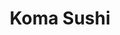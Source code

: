 ---
layout: place
title: "Koma Sushi"
permalink: /california/portola-valley/koma-sushi.html
stateAbbr: CA
stateName: California
cityName: Portola Valley
seo:
  name: "Koma Sushi"
  type: Restaurant
  links: https://komasushiportolavalley.com/
description: "Koma Sushi serves delicious sushi in Portola Valley, California. Try fresh Japanese dishes for a great dining experience. "
place_id: ChIJ9ddDlXWlj4ARh9MgODrh-hg
photos:
  - name: >-
      places/ChIJ9ddDlXWlj4ARh9MgODrh-hg/photos/AeeoHcKgaSxDutK8oXWawQyDOnC8XUU-Ek10FTO0ojGDnJcH7UXl15pLr-1CAvJGIQVfA_a0dIkOtNcGbWYa-J-RIBEBMygnsjSkMchFx8biXgI7_07M0ss4KNDYNW2Yh_HZ-e1AljcY8zUFa-VycSowoFbeRUc4XJC1KnCu_spcuP4DE1X8O1VKuylyZ_vOK0aZJXPv-QhE0sllx3lpM8NqGJPssiPLRLWK-0mIXubvW8-AUAbUqEurqzsTVibWcktf9Wl6WA_8qjMt7yb03PNJM0jTOWV2N7noE2brQ6FVu4vtZgm1ZzYQnMTj96G5ztz_C_70ojh0LcRIVhp_HxAQ2Bd7WN9iqWJ7KRv4vv0_dGGubcFGe2MtwIubyc8VRVqvpUEU12yx6i_IDym1bTpAiEV0dyMQJ1GlvXk0Efz9T7k
    widthPx: 4032
    heightPx: 3024
    authorAttributions:
      - displayName: Ken Reisman
        uri: https://maps.google.com/maps/contrib/114053341625412771056
        photoUri: >-
          https://lh3.googleusercontent.com/a-/ALV-UjUVDT3fG7a--930DoQ3CMsv-fWqKbDAi2JPhvdcIjMUc8-gqIlZ=s100-p-k-no-mo
    flagContentUri: >-
      https://www.google.com/local/imagery/report/?cb_client=maps_api_places.places_api&image_key=!1e10!2sCIHM0ogKEICAgICu0sXqWw&hl=en-US
    googleMapsUri: >-
      https://www.google.com/maps/place//data=!3m4!1e2!3m2!1sCIHM0ogKEICAgICu0sXqWw!2e10!4m2!3m1!1s0x808fa5759543d7f5:0x18fae13a3820d387
  - name: >-
      places/ChIJ9ddDlXWlj4ARh9MgODrh-hg/photos/AeeoHcJyx9t9lKyZFCK5iiymUUHyOFNcKHfAC58xyW6v62P-Fh13_13_ngXn7ybWKyBLo0fn28wCiQ7juSlw30ttYfEaAzIe54QEzJThg9QT5VVJmYwEOGauXccn6sfY9qvDpCU44_5a4RXnx70DqIgETq-C0oKoNe_8eYo-EOo41kHKcNp7b1xZ3h4NieiTHBVLS_MjDBOsw8qOfPq5zCNvigYNXXmdiw-dxb8EGGlGO6XWUxt3YhaHGGpevCPy-J6KcqGOYfE2pw4gMo03TIBy-_dysmcwPnAAq1xY4wqvruniPGkOUEkDhY5v4X9caQfl1az67PnfTFFeHsGGmPmcktGeiPdNanPsfoOhXXwbdnufu6jLyuJuxTn85MzhKZTD7VqzE6L1Q6t9ZZD5bhMgNEd5F_RY6Me8jjzDVebimJYODwJN
    widthPx: 4032
    heightPx: 1960
    authorAttributions:
      - displayName: Jean J. M.
        uri: https://maps.google.com/maps/contrib/108302045651119090051
        photoUri: >-
          https://lh3.googleusercontent.com/a-/ALV-UjV_23hB_YF_N_RaX40kX9HNT4C21xDQ_TWTlsbfQLLcjLTvgAGK=s100-p-k-no-mo
    flagContentUri: >-
      https://www.google.com/local/imagery/report/?cb_client=maps_api_places.places_api&image_key=!1e10!2sCIHM0ogKEICAgIDE2onClQE&hl=en-US
    googleMapsUri: >-
      https://www.google.com/maps/place//data=!3m4!1e2!3m2!1sCIHM0ogKEICAgIDE2onClQE!2e10!4m2!3m1!1s0x808fa5759543d7f5:0x18fae13a3820d387
  - name: >-
      places/ChIJ9ddDlXWlj4ARh9MgODrh-hg/photos/AeeoHcKFdk02fxAqdvCmIUg-_VIpCwLhDTKmXA1FJ4vOfv3QevkXB6cOJ3Z3RqcLCt6EwtTbTYYtCkkIqpE1dfGqMn9K4SXSYMqxVTElRdoLXtlc1c8DvJtHNA7JOS8T3OW1nq-ISgZTZLDi4YoHtHJn83EaAuKdN-nvMcSP-Gwu1_mknzio-aQqoQrguf9m9K591GPbisBFbXrW3e3K2qvAruhldn7sG866pwziczFrIcRHi1JTRJIJqR6zo5-p-v1IfJXcUZUxdZntglKtUiYMQQIIOYb8HVPE6aRHJ4IUlFimSzkTiI-FNGbBdyRlwG9VBtowSt0zfGjVMVEHzWzz6JYVJVdya2MWwEIkM2XeNp2Dsltyn4qpm553hpCjkD9qtppRCxpPGayG9rKr-NTafbvI7TBi5OU90LQwG3iFYm6JP9vT
    widthPx: 4032
    heightPx: 3024
    authorAttributions:
      - displayName: Johnnie Lau
        uri: https://maps.google.com/maps/contrib/107405880364843973292
        photoUri: >-
          https://lh3.googleusercontent.com/a-/ALV-UjUg94xvi61b5Qy6apMOhGZR7QFnXFIx5X2NuPL8vuiFfyTsyeg=s100-p-k-no-mo
    flagContentUri: >-
      https://www.google.com/local/imagery/report/?cb_client=maps_api_places.places_api&image_key=!1e10!2sCIHM0ogKEICAgIC-39bTxQE&hl=en-US
    googleMapsUri: >-
      https://www.google.com/maps/place//data=!3m4!1e2!3m2!1sCIHM0ogKEICAgIC-39bTxQE!2e10!4m2!3m1!1s0x808fa5759543d7f5:0x18fae13a3820d387
  - name: >-
      places/ChIJ9ddDlXWlj4ARh9MgODrh-hg/photos/AeeoHcJOZBvNF_tG8E_c6rrjRgB7QY4V5skNtwHUGo9HZlfTyi1RLiWUPutSWajJZ4vvNSQAE2gidhJfnQC5vIvKb5UzeMt1Hga57MqZ2JXohX7ChVD-Iu7uzdS3A3OuhW9Mxt7dny7TKWYkQ9rfMdChERxiqS6YNv9d4xPPE86kZii67W1qB6YQtpGyh7rGlojeMkoTC9LDcfqooub3wmTjK_nYTTei2TTghPUGZaPtDidjHpSOYfLSG8bPovPjEx55xALFoJrZi32d2vYtigihSK_o-GQdyF0orVZRkGXjpNu4ct206e3tqFHk7AEaMzxeM7noD4W-2w6fObZZ8nwjCfqjfCmL0U4nX2CWe-T-DCFrIYPayVfxsWgtYFeVmjG47Psd1GQjyVgAmmx5TN3yWRrOAVgw0FWY2hBK5I54IHw
    widthPx: 2992
    heightPx: 2992
    authorAttributions:
      - displayName: Jean J. M.
        uri: https://maps.google.com/maps/contrib/108302045651119090051
        photoUri: >-
          https://lh3.googleusercontent.com/a-/ALV-UjV_23hB_YF_N_RaX40kX9HNT4C21xDQ_TWTlsbfQLLcjLTvgAGK=s100-p-k-no-mo
    flagContentUri: >-
      https://www.google.com/local/imagery/report/?cb_client=maps_api_places.places_api&image_key=!1e10!2sCIHM0ogKEICAgIDtvMXUPg&hl=en-US
    googleMapsUri: >-
      https://www.google.com/maps/place//data=!3m4!1e2!3m2!1sCIHM0ogKEICAgIDtvMXUPg!2e10!4m2!3m1!1s0x808fa5759543d7f5:0x18fae13a3820d387
  - name: >-
      places/ChIJ9ddDlXWlj4ARh9MgODrh-hg/photos/AeeoHcLIqJDRyy8VHPsi9xzrutJuC2JMnxSDg_pKzxdyFoegnmMUsctycFplnEw7X0HUtn4dPOsoYUI0ogcWN6zP2ZCQKF77lS2VRL05xkB7np8SaqihIrALPx2qSPcPnkoCVWE1icOeFBiii_nkI3kS1SvMo4rTI4837P5PZAG7oOpxx6CEVQtrDK9-EzyiUB-qqLicoY_tMrWkJzGJ8DXyiG0hPxs34vjzOxgj6qqAjHTCiyZpujhrJ1OGd3duRbVRF7c2D99FS9YRM6XmbfTFONt2A719f-pTnvVBaF0hUExBRstyrTa1a9PKUAXIZnBLG1xqFoNmcr4qaHr-V0a0vTSiOn-6wXknikNI-z6PBOuknWLyS5HJUg31qhE96sFeK1yz6qFLyo-6FMkkwNnqd5sYq4V1gvpx30JaB3QwUnTs
    widthPx: 4032
    heightPx: 3024
    authorAttributions:
      - displayName: Boxuan Zhao
        uri: https://maps.google.com/maps/contrib/112140288602378614985
        photoUri: >-
          https://lh3.googleusercontent.com/a-/ALV-UjUaYRNQoj56yDIKnC9i8XlYw1ayJvhrnO5Ij7IAKf8FAMM4HUR0=s100-p-k-no-mo
    flagContentUri: >-
      https://www.google.com/local/imagery/report/?cb_client=maps_api_places.places_api&image_key=!1e10!2sCIHM0ogKEICAgICkxpeujwE&hl=en-US
    googleMapsUri: >-
      https://www.google.com/maps/place//data=!3m4!1e2!3m2!1sCIHM0ogKEICAgICkxpeujwE!2e10!4m2!3m1!1s0x808fa5759543d7f5:0x18fae13a3820d387
  - name: >-
      places/ChIJ9ddDlXWlj4ARh9MgODrh-hg/photos/AeeoHcKBlW8kjB_8YxBgYMYGFREgUD14xlW0zfw6k_x5-LR27OfDBUxl7GJLNAyBFyX3nrbFDPjCtdskJvFJZBS09jP1i-XZ7sbB5LZsKwWbkj5CvstnZGOo5g867qliMVhH6iYjrgg9u51ssDchR8sD7azss0lRTuo_awmsAPKLG-St6vXAEq_UxvcwwEuoJ9gPGgiJD1Rt5lMoQRXWJPVjXBlUNxGdS4OOGBjEndaVGtgG7Glpuds8ONOPvSYTE49H7ksAe3Ul-Pwm9bgTLEuaUIsiF3YrFPv7ALUw9_DtyOKjPMtrbVW09tgKV3ATQ-nHpsHW0WAKoysIoahQ2nEcBb4ypFWw2s89zsqO2oQNKtvAhjGIR78uBgspGSxJJcdZjkUTqf4x0QhMLzy_QKVJUE6O0ZEXlyzdPBtsLIkicdPOsA
    widthPx: 3000
    heightPx: 4000
    authorAttributions:
      - displayName: Jean J. M.
        uri: https://maps.google.com/maps/contrib/108302045651119090051
        photoUri: >-
          https://lh3.googleusercontent.com/a-/ALV-UjV_23hB_YF_N_RaX40kX9HNT4C21xDQ_TWTlsbfQLLcjLTvgAGK=s100-p-k-no-mo
    flagContentUri: >-
      https://www.google.com/local/imagery/report/?cb_client=maps_api_places.places_api&image_key=!1e10!2sCIHM0ogKEICAgIChjM2_MQ&hl=en-US
    googleMapsUri: >-
      https://www.google.com/maps/place//data=!3m4!1e2!3m2!1sCIHM0ogKEICAgIChjM2_MQ!2e10!4m2!3m1!1s0x808fa5759543d7f5:0x18fae13a3820d387
  - name: >-
      places/ChIJ9ddDlXWlj4ARh9MgODrh-hg/photos/AeeoHcI_Ro3p1MtnpsMWZLF95xJAARFZ1WoRoUhJ6yDwoaDw7jpR7GTC23_6n-P9Hz1avfkCK1bCq9go1u55F3zqJW35NxLKZy36ze8rNCiBuSeZzaYiCn8UwjoQC6ZAKbDwxCARqH2zfmbN0PkS79pQQb7_4QoZxn4OBZgIFB5EVpD2JsTzqJemFPMc_VF1B6W_CJqDp2KFqEQTJbRRKQ4_oXj_yDEINTBcPFyhGyQOHeJSDvSAVsZTZdnEBJ-93MDxJmuDhldViamRUzEFnb_zsezw-6vCOm05XCzLdI0TbM49vFUo3mRA3fULCg13nLffl5tzq_IugBkohbwvvN22ALo4UYuomUUyyfPpYEWYaeMvwSdot-g-yunZfuyGDHifwayQ7DVO8bfRHhoXmTMtqKqXYSOt2aTEhezVuL_tYnrTz7Ea
    widthPx: 2992
    heightPx: 2456
    authorAttributions:
      - displayName: Jean J. M.
        uri: https://maps.google.com/maps/contrib/108302045651119090051
        photoUri: >-
          https://lh3.googleusercontent.com/a-/ALV-UjV_23hB_YF_N_RaX40kX9HNT4C21xDQ_TWTlsbfQLLcjLTvgAGK=s100-p-k-no-mo
    flagContentUri: >-
      https://www.google.com/local/imagery/report/?cb_client=maps_api_places.places_api&image_key=!1e10!2sCIHM0ogKEICAgIDtvMXUvgE&hl=en-US
    googleMapsUri: >-
      https://www.google.com/maps/place//data=!3m4!1e2!3m2!1sCIHM0ogKEICAgIDtvMXUvgE!2e10!4m2!3m1!1s0x808fa5759543d7f5:0x18fae13a3820d387
  - name: >-
      places/ChIJ9ddDlXWlj4ARh9MgODrh-hg/photos/AeeoHcKmalTvDlwFPcTgyw1rwhlUbsUVPQZq0aUK4_gdksg7MeJH7QoQJURTJb6oyLK9G3snQBA5n7bkGUiYdr1V3nsLzxwfhN9nmZcheL9PdhGXZKfrWkS5mzPD52zQGZ69CyIEmD5ndjb17znniwuIjEbHLmANZxhKCx6rRp8WVk5S04YbVaKhvLGpAmTjqpr7NnrEIOWeRmPF7scOE7nf9O7F16Z05gM5Ga8jhqQQFjI-CwM8BYoeHEPVWkFuhdltWDGpd-sMq1ZWCMDP7134u5dN2J6fcWIIeRNVIS-vGlg88eXJgBUQ6xKQOYMlROHyQeudgC2bTEtWMQdyaE9upUbVNoJdoM7rUU4l1S_Ij5fot7OZe8IRn32-0p0mG9eyD7KuXYS9WJXZIfE2pW7IghATfHU1Cx-Bm2cWusQnaB0P-w
    widthPx: 2992
    heightPx: 2992
    authorAttributions:
      - displayName: Jean J. M.
        uri: https://maps.google.com/maps/contrib/108302045651119090051
        photoUri: >-
          https://lh3.googleusercontent.com/a-/ALV-UjV_23hB_YF_N_RaX40kX9HNT4C21xDQ_TWTlsbfQLLcjLTvgAGK=s100-p-k-no-mo
    flagContentUri: >-
      https://www.google.com/local/imagery/report/?cb_client=maps_api_places.places_api&image_key=!1e10!2sCIHM0ogKEICAgIDtvMXUAQ&hl=en-US
    googleMapsUri: >-
      https://www.google.com/maps/place//data=!3m4!1e2!3m2!1sCIHM0ogKEICAgIDtvMXUAQ!2e10!4m2!3m1!1s0x808fa5759543d7f5:0x18fae13a3820d387
  - name: >-
      places/ChIJ9ddDlXWlj4ARh9MgODrh-hg/photos/AeeoHcIp7fBTr0vZALrq_qphCgf3at6ZCx0SNHZKcifkvB8FfmOrppXzn4Cm6qrGEF5saueSkuKJej8gzKlBmaSBuBoc2gpW0N_52BJ72SuT64CHVwaYmoMOauI_RZWfPJbE10qEC0MiNKjLmEOShAKHxgW6bUAU2qOqJByCsrAcTgxI_GBfRIqJg-FvsrramWb5nWwTRpYAZb530AlyQ2_lrA7bLFB8ba5Dn0XTfAU9IsKANG5BSCfSTeOoMR1NTAxUrwTWkM_N4_LRobLmQBQEDzqG25AI4aVGgqZFWjwf9NE1OMRx5vBMgS0vecO7BlSUoMOtuAfxfUtI3PeXU5rLQLjV9CHcLRpAMFACL6C3m2DdstJKxMnMci0m1odSi59U0iZtpFZBvG85cmxim1TELvuL_r7QuvcJXtncTTFFqsQ
    widthPx: 4032
    heightPx: 3024
    authorAttributions:
      - displayName: Johnnie Lau
        uri: https://maps.google.com/maps/contrib/107405880364843973292
        photoUri: >-
          https://lh3.googleusercontent.com/a-/ALV-UjUg94xvi61b5Qy6apMOhGZR7QFnXFIx5X2NuPL8vuiFfyTsyeg=s100-p-k-no-mo
    flagContentUri: >-
      https://www.google.com/local/imagery/report/?cb_client=maps_api_places.places_api&image_key=!1e10!2sCIHM0ogKEICAgIC-39bTJQ&hl=en-US
    googleMapsUri: >-
      https://www.google.com/maps/place//data=!3m4!1e2!3m2!1sCIHM0ogKEICAgIC-39bTJQ!2e10!4m2!3m1!1s0x808fa5759543d7f5:0x18fae13a3820d387
  - name: >-
      places/ChIJ9ddDlXWlj4ARh9MgODrh-hg/photos/AeeoHcIwy3M9Ka-Er8T-KVzPf4J3PQ1OYHN35K_s14zccTFHbOgCJR47ij-kMSL_1uX7alXNweFMohU2cWuPQ0lIIVlUgN02PgX_JP3bUCtqHwkMqSDOV0XvcmrKgGvTFJFxbh60xXT2SeKcJxzQ0NkSaUNA-WR2O2vpl7qIU8nTvhdHUV1dzkQK6wj89Ea-XxA3LJhx_xkbcMdGQJZK0iV13ER9WJ1T6vwvZSiXLT6tBGUPrdOMYPJrDIHZJFqFnH3iMjbgEx_4J-o_-xlBeZd2v5rh1qKVN855swmS1I2NLXV5w2arto4nzMbxJVf0oolRZPWAaG7kgCRdVszoUEnfdkhDBhGe1e8DbyVOJLE-_mss_rzfhKNb-Mi8zrlN3BYC7t6NedeiubmBvDr0Cdm6ktIvyZmASRSr3vqUj1MY9jamHeFg
    widthPx: 3024
    heightPx: 4032
    authorAttributions:
      - displayName: Jean J. M.
        uri: https://maps.google.com/maps/contrib/108302045651119090051
        photoUri: >-
          https://lh3.googleusercontent.com/a-/ALV-UjV_23hB_YF_N_RaX40kX9HNT4C21xDQ_TWTlsbfQLLcjLTvgAGK=s100-p-k-no-mo
    flagContentUri: >-
      https://www.google.com/local/imagery/report/?cb_client=maps_api_places.places_api&image_key=!1e10!2sCIHM0ogKEICAgICkmsXH_QE&hl=en-US
    googleMapsUri: >-
      https://www.google.com/maps/place//data=!3m4!1e2!3m2!1sCIHM0ogKEICAgICkmsXH_QE!2e10!4m2!3m1!1s0x808fa5759543d7f5:0x18fae13a3820d387
address: 3130 Alpine Rd, Portola Valley, CA 94028, USA
street: 3130 Alpine Rd
city: Portola Valley
state: CA
zip: '94028'
country: USA
neighborhood: null
latitude: '37.402046'
longitude: '-122.193263'
accessibility_options:
  wheelchairAccessibleParking: true
  wheelchairAccessibleEntrance: true
  wheelchairAccessibleRestroom: true
  wheelchairAccessibleSeating: true
business_status: OPERATIONAL
name: Koma Sushi
google_maps_links:
  directionsUri: >-
    https://www.google.com/maps/dir//''/data=!4m7!4m6!1m1!4e2!1m2!1m1!1s0x808fa5759543d7f5:0x18fae13a3820d387!3e0
  placeUri: https://maps.google.com/?cid=1799998641253962631
  writeAReviewUri: >-
    https://www.google.com/maps/place//data=!4m3!3m2!1s0x808fa5759543d7f5:0x18fae13a3820d387!12e1
  reviewsUri: >-
    https://www.google.com/maps/place//data=!4m4!3m3!1s0x808fa5759543d7f5:0x18fae13a3820d387!9m1!1b1
  photosUri: >-
    https://www.google.com/maps/place//data=!4m3!3m2!1s0x808fa5759543d7f5:0x18fae13a3820d387!10e5
primary_type: Sushi Restaurant
opening_hours:
  regular:
    - 'Monday: 11:30 AM – 2:00 PM, 4:30 – 8:00 PM'
    - 'Tuesday: 11:30 AM – 2:00 PM, 4:30 – 8:00 PM'
    - 'Wednesday: 11:30 AM – 2:00 PM, 4:30 – 8:00 PM'
    - 'Thursday: 11:30 AM – 2:00 PM, 4:30 – 8:00 PM'
    - 'Friday: 11:30 AM – 2:00 PM, 4:30 – 8:30 PM'
    - 'Saturday: 4:30 – 8:30 PM'
    - 'Sunday: Closed'
  current:
    - 'Monday: 11:30 AM – 2:00 PM, 4:30 – 8:00 PM'
    - 'Tuesday: 11:30 AM – 2:00 PM, 4:30 – 8:00 PM'
    - 'Wednesday: 11:30 AM – 2:00 PM, 4:30 – 8:00 PM'
    - 'Thursday: 11:30 AM – 2:00 PM, 4:30 – 8:00 PM'
    - 'Friday: 11:30 AM – 2:00 PM, 4:30 – 8:30 PM'
    - 'Saturday: 4:30 – 8:30 PM'
    - 'Sunday: Closed'
secondary_opening_hours:
  regular:
    weekdayDescriptions: null
    type: null
  current:
    weekdayDescriptions: null
    type: null
phone: (650) 367-6547
price_level: null
price_range: $20 &ndash; $30
rating: '4.2'
rating_count: 0
website: https://komasushiportolavalley.com/
reviews: null
parking_options: null
payment_options: null
allow_dogs: null
curbside_pickup: null
delivery: null
dine_in: null
good_for_children: null
good_for_groups: null
good_for_sports: null
live_music: null
menu_for_children: null
outdoor_seating: null
reservable: null
restroom: null
serves_beer: null
serves_breakfast: null
serves_brunch: null
serves_cocktails: null
serves_coffee: null
serves_dinner: null
serves_dessert: null
serves_lunch: null
serves_vegetarian_food: null
serves_wine: null
takeout: null
update_category: essentials
summary: null

---